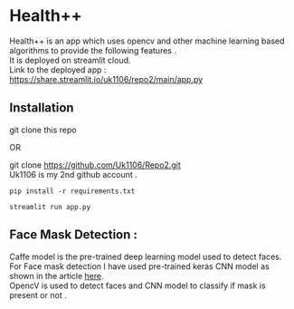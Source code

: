 # Health++

Health++ is an app which uses opencv and other machine learning based algorithms to provide the following features .<br>
It is deployed on streamlit cloud.<br>
Link to the deployed app : https://share.streamlit.io/uk1106/repo2/main/app.py

## Installation 

git clone this repo 

OR

git clone https://github.com/Uk1106/Repo2.git <br>
Uk1106 is my 2nd github account .

```pip install -r requirements.txt```

```streamlit run app.py```


## Face Mask Detection :
Caffe model is the pre-trained deep learning model used to detect faces.<br>
For Face mask detection I have used pre-trained keras CNN model as shown in the article [here](https://pyimagesearch.com/2020/05/04/covid-19-face-mask-detector-with-opencv-keras-tensorflow-and-deep-learning/).
<br>OpencV is used to detect faces and CNN model to classify if mask  is present or not .



